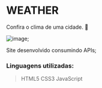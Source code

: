 # **WEATHER**
Confira o clima de uma cidade. :high_brightness:

![image](https://user-images.githubusercontent.com/111945115/210003301-dba409c4-e9a1-4323-a07c-d3291447ab51.png);

Site desenvolvido consumindo APIs; 

### Linguagens utilizadas:
> HTML5
> CSS3
> JavaScript

